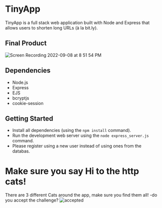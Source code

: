 # TinyApp

TinyApp is a full stack web application built with Node and Express that allows users to shorten long URLs (à la bit.ly).

## Final Product
![Screen Recording 2022-09-08 at 8 51 54 PM](https://user-images.githubusercontent.com/85078686/189262671-d53f75a1-c072-4724-9966-fa6ac6a72402.gif)


## Dependencies
- Node.js
- Express
- EJS
- bcryptjs
- cookie-session

## Getting Started

- Install all dependencies (using the `npm install` command).
- Run the development web server using the `node express_server.js` command.
- Please register using a new user instead of using ones from the databas.

# Make sure you say Hi to the http cats!


There are 3 different Cats around the app, make sure you find them all!
-do you accept the challenge? 
![accepted](https://http.cat/202)
